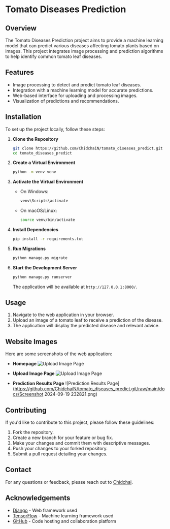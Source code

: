 # Tomato Diseases Prediction

## Overview

The Tomato Diseases Prediction project aims to provide a machine learning model that can predict various diseases affecting tomato plants based on images. This project integrates image processing and prediction algorithms to help identify common tomato leaf diseases.

## Features

- Image processing to detect and predict tomato leaf diseases.
- Integration with a machine learning model for accurate predictions.
- Web-based interface for uploading and processing images.
- Visualization of predictions and recommendations.

## Installation

To set up the project locally, follow these steps:

1. **Clone the Repository**

    ```bash
    git clone https://github.com/ChidchaiN/tomato_diseases_predict.git
    cd tomato_diseases_predict
    ```

2. **Create a Virtual Environment**

    ```bash
    python -m venv venv
    ```

3. **Activate the Virtual Environment**

    - On Windows:

      ```bash
      venv\Scripts\activate
      ```

    - On macOS/Linux:

      ```bash
      source venv/bin/activate
      ```

4. **Install Dependencies**

    ```bash
    pip install -r requirements.txt
    ```

5. **Run Migrations**

    ```bash
    python manage.py migrate
    ```

6. **Start the Development Server**

    ```bash
    python manage.py runserver
    ```

    The application will be available at `http://127.0.0.1:8000/`.

## Usage

1. Navigate to the web application in your browser.
2. Upload an image of a tomato leaf to receive a prediction of the disease.
3. The application will display the predicted disease and relevant advice.

## Website Images

Here are some screenshots of the web application:

- **Homepage**
  ![Upload Image Page](https://github.com/ChidchaiN/tomato_diseases_predict.git/raw/main/docs/Screenshot_19-9-2024_232737_3.0.97.52.jpeg)
  
- **Upload Image Page**
  ![Upload Image Page](https://github.com/ChidchaiN/tomato_diseases_predict.git/raw/main/docs/Screenshot_19-9-2024_232752_3.0.97.52.jpeg)
  
- **Prediction Results Page**
  ![Prediction Results Page](https://github.com/ChidchaiN/tomato_diseases_predict.git/raw/main/docs/Screenshot 2024-09-19 232821.png)

## Contributing

If you'd like to contribute to this project, please follow these guidelines:

1. Fork the repository.
2. Create a new branch for your feature or bug fix.
3. Make your changes and commit them with descriptive messages.
4. Push your changes to your forked repository.
5. Submit a pull request detailing your changes.

## Contact

For any questions or feedback, please reach out to [Chidchai](mailto:chidchai.nkt7@gmail.com).

## Acknowledgements

- [Django](https://www.djangoproject.com/) - Web framework used
- [TensorFlow](https://www.tensorflow.org/) - Machine learning framework used
- [GitHub](https://github.com/) - Code hosting and collaboration platform
